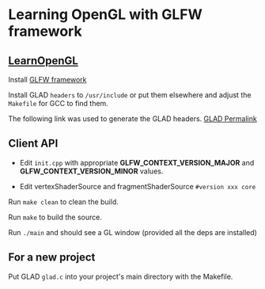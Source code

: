 # Learning OpenGL with GLFW framework #

## [LearnOpenGL](https://learnopengl.com/) ##

Install [GLFW framework](https://www.glfw.org/)

Install GLAD `headers` to `/usr/include` or put them elsewhere and adjust the `Makefile` for GCC to find them.

The following link was used to generate the GLAD headers. [GLAD Permalink](https://glad.dav1d.de/#language=c&specification=gl&api=gl%3D4.6&api=gles1%3D1.0&api=gles2%3D3.2&api=glsc2%3Dnone&profile=core&loader=on)

## Client API ##
- Edit `init.cpp` with appropriate <b>GLFW_CONTEXT_VERSION_MAJOR</b> and <b>GLFW_CONTEXT_VERSION_MINOR</b> values.<p>
- Edit vertexShaderSource and fragmentShaderSource `#version xxx core`

Run `make clean` to clean the build.

Run `make` to build the source.

Run `./main` and should see a GL window (provided all the deps are installed)

## For a new project ##
Put GLAD ```glad.c``` into your project's main directory with the Makefile.
